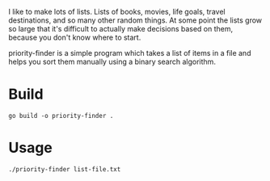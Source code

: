 I like to make lots of lists. Lists of books, movies, life goals, travel
destinations, and so many other random things. At some point the lists grow so
large that it's difficult to actually make decisions based on them, because you
don't know where to start.

priority-finder is a simple program which takes a list of items in a file and
helps you sort them manually using a binary search algorithm.

# Build

    go build -o priority-finder .

# Usage

    ./priority-finder list-file.txt
